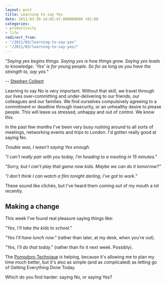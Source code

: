 ```yaml
---
layout: post
title: Learning to say Yes
date: 2011-03-30 14:02:47.000000000 +01:00
categories:
- productivity
- life
redirect_from:
- "/2011/03/learning-to-say-yes"
- "/2011/03/learning-to-say-yes/"
---
```

<p><i>"Saying yes begins things. Saying yes is how things grow. Saying yes leads to knowledge. 'Yes' is for young people. So for as long as you have the strength to, say yes."</i></p>

-- [Stephen Colbert](http://en.wikipedia.org/wiki/Stephen_Colbert)

Learning to say No is very important. Without that skill, we travel through our lives over-committing and under-delivering to our friends, our colleagues and our families. We find ourselves compulsively agreeing to a commitment or deadline through insecurity, or an unhealthy desire to please people. This will leave us stressed, unhappy and out of control. We know this.

In the past few months I've been very busy rushing around to all sorts of meetings, networking events and trips to London. I'd gotten really good at saying No.

*Trouble was, I wasn't saying Yes enough.*

<p><i>"I can't really pair with you today, I'm heading to a meeting in 15 minutes."</i></p>

<p><i>"Sorry, but I can't play that game now kids. Maybe we can do it tomorrow?"</i></p>

<p><i>"I don't think I can watch a film tonight darling, I've got to work."</i></p>

These sound like clichés, but I've heard them coming out of my mouth a lot recently.

## Making a change

This week I've found real pleasure saying things like:

<p><i>"Yes, I'll take the kids to school."</i></p>

<p><i>"Yes I'll have lunch now."</i> (rather than later, at my desk, when you're out).</p>

<p><i>"Yes, I'll do that today."</i> (rather than fix it next week. Possibly).</p>

The [Pomodoro Technique](/2011/03/pomodoros-done-hopefully-right) is helping, because it's allowing me to plan my time much better, but it's also as simple (and as complicated) as letting go of Getting Everything Done Today.

Which do you find harder: saying No, or saying Yes?
